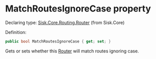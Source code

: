 <!--

Copyrights 2023 Sisk Framework - CypherPotato
Published under MIT license

!!! DO NOT EDIT THIS FILE !!!
This file was generated by a tool in the Sisk package. To edit the information in this documentation,
edit the XML documentation present in the Sisk source code.

-->


# MatchRoutesIgnoreCase property

Declaring type: [Sisk.Core.Routing.Router](/spec/Sisk.Core.Routing.Router.md) (from Sisk.Core)


Definition:

```cs
public bool MatchRoutesIgnoreCase { get; set; }
```

Gets or sets whether this <a href="/spec/Sisk.Core.Routing.Router.md">Router</a> will match routes ignoring case.

